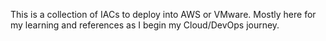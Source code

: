 This is a collection of IACs to deploy into AWS or VMware.
Mostly here for my learning and references as I begin my Cloud/DevOps journey.